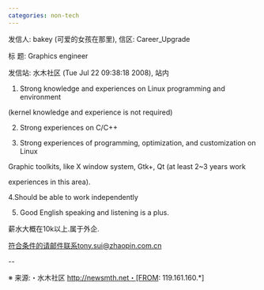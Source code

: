 ```yaml
---
categories: non-tech
---
```

发信人: bakey (可爱的女孩在那里), 信区: Career_Upgrade

标  题: Graphics engineer

发信站: 水木社区 (Tue Jul 22 09:38:18 2008), 站内



1. Strong knowledge and experiences on Linux programming and environment

(kernel knowledge and experience is not required)

 2. Strong experiences on C/C++

 3. Strong experiences of programming, optimization, and customization on Linux

Graphic toolkits, like X window system, Gtk+, Qt (at least 2~3 years work

experiences in this area).

 4.Should be able to work independently

 5. Good English speaking and listening is a plus.



薪水大概在10k以上.属于外企.

符合条件的请邮件联系tony.sui@zhaopin.com.cn

--



※ 来源:・水木社区 http://newsmth.net・[FROM: 119.161.160.*]                                                            

                                                                                                                        



                                                                                                                        



                                                                                                                        

